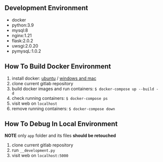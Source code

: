 ## Development Environment
+ docker
+ python:3.9
+ mysql:8
+ nginx:1.21
+ flask:2.0.2
+ uwsgi:2.0.20
+ pymysqL:1.0.2


## How To Build Docker Environment

1. install docker: [ubuntu](https://docs.docker.com/engine/install/ubuntu/) / [windows and mac](https://docs.docker.com/engine/install/)
2. clone current gitlab repository
3. build docker images and run containers: `$ docker-compose up --build -d`
4. check running containers: `$ docker-compose ps`
5. visit web on `localhost`
6. remove running containers: `$ docker-compose down`


## How To Debug In Local Environment

**NOTE**
only `app` folder and its files **should be retouched**

1. clone current gitlab repository
2. run `__development.py`
3. visit web on `localhost:5000`